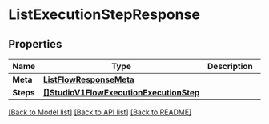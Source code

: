 # ListExecutionStepResponse

## Properties
Name | Type | Description | Notes
------------ | ------------- | ------------- | -------------
**Meta** | [**ListFlowResponseMeta**](ListFlowResponse_meta.md) |  |[optional] 
**Steps** | [**[]StudioV1FlowExecutionExecutionStep**](studio.v1.flow.execution.execution_step.md) |  |[optional] 

[[Back to Model list]](../README.md#documentation-for-models) [[Back to API list]](../README.md#documentation-for-api-endpoints) [[Back to README]](../README.md)


